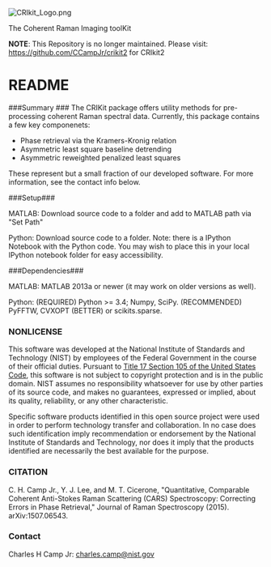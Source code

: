 ![CRIkit_Logo.png](https://github.com/CoherentRamanNIST/CRIkit/blob/master/CRIkit_Logo.png)

The Coherent Raman Imaging toolKit

**NOTE**: This Repository is no longer maintained. Please visit: https://github.com/CCampJr/crikit2 for CRIkit2

# README #

###Summary ###
The CRIKit package offers utility methods for pre-processing coherent Raman spectral data. Currently,
this package contains a few key componenets:
* Phase retrieval via the Kramers-Kronig relation
* Asymmetric least square baseline detrending
* Asymmetric reweighted penalized least squares

These represent but a small fraction of our developed software. For more information, see the contact info below.

###Setup###

MATLAB: Download source code to a folder and add to MATLAB path via "Set Path"

Python: Download source code to a folder. Note: there is a IPython Notebook with the Python code. You may wish to place this
in your local IPython notebook folder for easy accessibility.

###Dependencies###

MATLAB: MATLAB 2013a or newer (it may work on older versions as well).

Python: (REQUIRED) Python >= 3.4; Numpy, SciPy. (RECOMMENDED) PyFFTW, CVXOPT (BETTER) or scikits.sparse.

### NONLICENSE ###
This software was developed at the National Institute of Standards and Technology (NIST) by
employees of the Federal Government in the course of their official duties. Pursuant to 
[Title 17 Section 105 of the United States Code](http://www.copyright.gov/title17/92chap1.html#105), 
this software is not subject to copyright protection and is in the public domain. 
NIST assumes no responsibility whatsoever for use by other parties of its source code, 
and makes no guarantees, expressed or implied, about its quality, reliability, or any other characteristic.

Specific software products identified in this open source project were used in order
to perform technology transfer and collaboration. In no case does such identification imply
recommendation or endorsement by the National Institute of Standards and Technology, nor
does it imply that the products identified are necessarily the best available for the
purpose.

### CITATION ###
C. H. Camp Jr., Y. J. Lee, and M. T. Cicerone, "Quantitative, Comparable Coherent Anti-Stokes Raman Scattering
(CARS) Spectroscopy: Correcting Errors in Phase Retrieval," Journal of Raman Spectroscopy (2015). arXiv:1507.06543.


### Contact ###
Charles H Camp Jr: [charles.camp@nist.gov](mailto:charles.camp@nist.gov)
